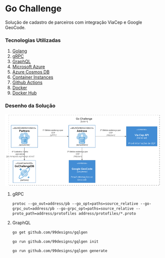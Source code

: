 # Go Challenge 
Solução de cadastro de parceiros com integração ViaCep e Google GeoCode.

### Tecnologias Utilizadas
1. [Golang](https://golang.org/)
2. [gRPC](https://grpc.io/)
3. [GraphQL](https://graphql.org/)
4. [Microsoft Azure](https://azure.microsoft.com/pt-br/features/azure-portal/)
5. [Azure Cosmos DB](https://azure.microsoft.com/pt-br/services/cosmos-db/)
6. [Container Instances](https://azure.microsoft.com/pt-br/services/container-instances/)
7. [Github Actions](https://docs.github.com/pt/actions)
8. [Docker](https://www.docker.com/)
9. [Docker Hub](https://hub.docker.com/)

### Desenho da Solução
<p align="center">
  <img src=".docs/Go-Challenge.png" width="800" title="Main">
</p>

1. gRPC
    ```
    protoc --go_out=address/pb --go_opt=paths=source_relative --go-grpc_out=address/pb --go-grpc_opt=paths=source_relative --proto_path=address/protofiles address/protofiles/*.proto
    ```

2. GraphQL
   ```
   go get github.com/99designs/gqlgen
   ```

   ```
   go run github.com/99designs/gqlgen init
   ```

   ```
   go run github.com/99designs/gqlgen generate
   ```
   